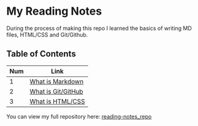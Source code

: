 # My Reading Notes

During the process of making this repo I learned the basics of writing MD files, HTML/CSS and Git/Github.    

## Table of Contents

Num | Link
------------ | -------------
1 | [What is Markdown](markdown.md) 
2 | [What is Git/GitHub](git_github.md) 
3 | [What is HTML/CSS](html_css.md) 


You can view my full repository here: [reading-notes_repo](https://www.github.com/reema-eilouti/reading-notes)